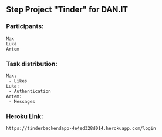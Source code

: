 ## Step Project "Tinder" for DAN.IT

### Participants:
    Max
    Luka
    Artem

### Task distribution:
    Max:
     - Likes
    Luka:
     - Authentication
    Artem:
     - Messages
    
### Heroku Link:
    https://tinderbackendapp-4e4ed328d014.herokuapp.com/login